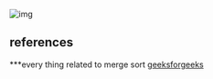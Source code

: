 ![img](https://media.geeksforgeeks.org/wp-content/cdn-uploads/Merge-Sort-Tutorial.png)

## references 
***every thing related to merge sort
[geeksforgeeks](https://www.geeksforgeeks.org/merge-sort/)